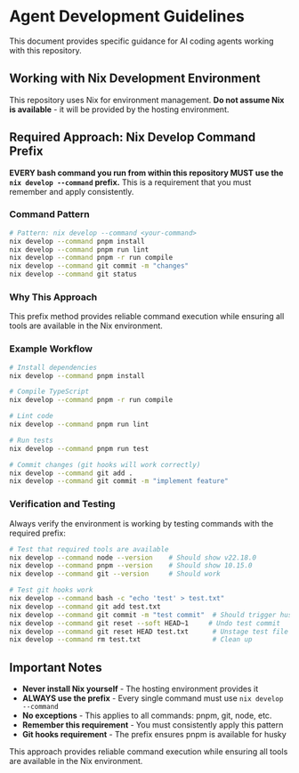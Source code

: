 # Agent Development Guidelines

This document provides specific guidance for AI coding agents working with this repository.

## Working with Nix Development Environment

This repository uses Nix for environment management. **Do not assume Nix is available** - it will be provided by the hosting environment.

## Required Approach: Nix Develop Command Prefix

**EVERY bash command you run from within this repository MUST use the `nix develop --command` prefix.** This is a requirement that you must remember and apply consistently.

### Command Pattern

```bash
# Pattern: nix develop --command <your-command>
nix develop --command pnpm install
nix develop --command pnpm run lint
nix develop --command pnpm -r run compile
nix develop --command git commit -m "changes"
nix develop --command git status
```

### Why This Approach

This prefix method provides reliable command execution while ensuring all tools are available in the Nix environment.

### Example Workflow

```bash
# Install dependencies
nix develop --command pnpm install

# Compile TypeScript
nix develop --command pnpm -r run compile

# Lint code
nix develop --command pnpm run lint

# Run tests
nix develop --command pnpm run test

# Commit changes (git hooks will work correctly)
nix develop --command git add .
nix develop --command git commit -m "implement feature"
```

### Verification and Testing

Always verify the environment is working by testing commands with the required prefix:

```bash
# Test that required tools are available
nix develop --command node --version    # Should show v22.18.0
nix develop --command pnpm --version    # Should show 10.15.0
nix develop --command git --version     # Should work

# Test git hooks work
nix develop --command bash -c "echo 'test' > test.txt"
nix develop --command git add test.txt
nix develop --command git commit -m "test commit"  # Should trigger husky hooks successfully
nix develop --command git reset --soft HEAD~1     # Undo test commit
nix develop --command git reset HEAD test.txt      # Unstage test file
nix develop --command rm test.txt                  # Clean up
```

## Important Notes

- **Never install Nix yourself** - The hosting environment provides it
- **ALWAYS use the prefix** - Every single command must use `nix develop --command`
- **No exceptions** - This applies to all commands: pnpm, git, node, etc.
- **Remember this requirement** - You must consistently apply this pattern
- **Git hooks requirement** - The prefix ensures pnpm is available for husky

This approach provides reliable command execution while ensuring all tools are available in the Nix environment.
